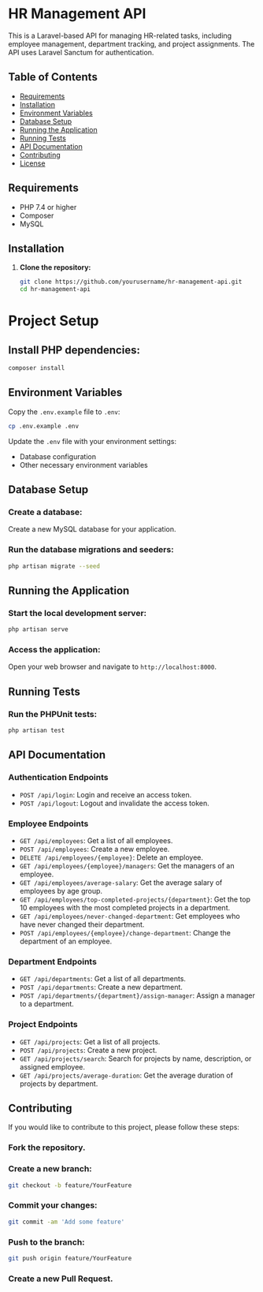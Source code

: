 # HR Management API

This is a Laravel-based API for managing HR-related tasks, including employee management, department tracking, and project assignments. The API uses Laravel Sanctum for authentication.

## Table of Contents

- [Requirements](#requirements)
- [Installation](#installation)
- [Environment Variables](#environment-variables)
- [Database Setup](#database-setup)
- [Running the Application](#running-the-application)
- [Running Tests](#running-tests)
- [API Documentation](#api-documentation)
- [Contributing](#contributing)
- [License](#license)

## Requirements

- PHP 7.4 or higher
- Composer
- MySQL

## Installation

1. **Clone the repository:**

   ```sh
   git clone https://github.com/yourusername/hr-management-api.git
   cd hr-management-api


# Project Setup

## Install PHP dependencies:
```sh
composer install
```

## Environment Variables
Copy the `.env.example` file to `.env`:
```sh
cp .env.example .env
```

Update the `.env` file with your environment settings:
- Database configuration
- Other necessary environment variables

## Database Setup

### Create a database:
Create a new MySQL database for your application.

### Run the database migrations and seeders:
```sh
php artisan migrate --seed
```

## Running the Application

### Start the local development server:
```sh
php artisan serve
```

### Access the application:
Open your web browser and navigate to `http://localhost:8000`.

## Running Tests

### Run the PHPUnit tests:
```sh
php artisan test
```

## API Documentation

### Authentication Endpoints
- `POST /api/login`: Login and receive an access token.
- `POST /api/logout`: Logout and invalidate the access token.

### Employee Endpoints
- `GET /api/employees`: Get a list of all employees.
- `POST /api/employees`: Create a new employee.
- `DELETE /api/employees/{employee}`: Delete an employee.
- `GET /api/employees/{employee}/managers`: Get the managers of an employee.
- `GET /api/employees/average-salary`: Get the average salary of employees by age group.
- `GET /api/employees/top-completed-projects/{department}`: Get the top 10 employees with the most completed projects in a department.
- `GET /api/employees/never-changed-department`: Get employees who have never changed their department.
- `POST /api/employees/{employee}/change-department`: Change the department of an employee.

### Department Endpoints
- `GET /api/departments`: Get a list of all departments.
- `POST /api/departments`: Create a new department.
- `POST /api/departments/{department}/assign-manager`: Assign a manager to a department.

### Project Endpoints
- `GET /api/projects`: Get a list of all projects.
- `POST /api/projects`: Create a new project.
- `GET /api/projects/search`: Search for projects by name, description, or assigned employee.
- `GET /api/projects/average-duration`: Get the average duration of projects by department.

## Contributing
If you would like to contribute to this project, please follow these steps:

### Fork the repository.

### Create a new branch:
```sh
git checkout -b feature/YourFeature
```

### Commit your changes:
```sh
git commit -am 'Add some feature'
```

### Push to the branch:
```sh
git push origin feature/YourFeature
```

### Create a new Pull Request.

   

   


